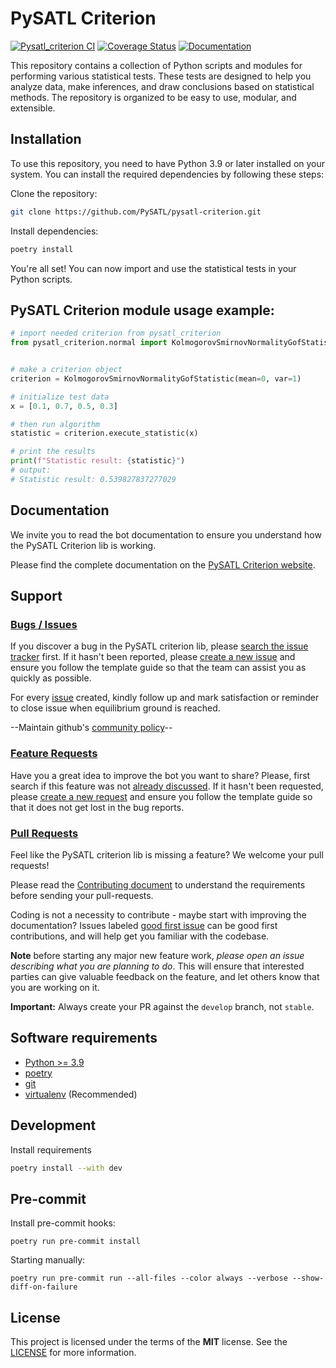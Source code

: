 # PySATL Criterion

[![Pysatl_criterion CI](https://github.com/PySATL/pysatl-criterion/workflows/PySATL%20CI/badge.svg)](https://github.com/PySATL/pysatl-criterion/actions)
[![Coverage Status](https://coveralls.io/repos/github/PySATL/pysatl-criterion/badge.svg?branch=main)](https://coveralls.io/github/PySATL/pysatl-criterion?branch=main)
[![Documentation](https://readthedocs.org/projects/pysatl-criterion/badge)](https://pysatl-criterion.readthedocs.io)

This repository contains a collection of Python scripts and modules for performing various statistical tests. These tests are designed to help you analyze data, make inferences, and draw conclusions based on statistical methods. The repository is organized to be easy to use, modular, and extensible.

## Installation
To use this repository, you need to have Python 3.9 or later installed on your system. You can install the required dependencies by following these steps:

Clone the repository:

```bash
git clone https://github.com/PySATL/pysatl-criterion.git
```

Install dependencies:

```bash
poetry install
```
You're all set! You can now import and use the statistical tests in your Python scripts.

## PySATL Criterion module usage example:

```python
# import needed criterion from pysatl_criterion
from pysatl_criterion.normal import KolmogorovSmirnovNormalityGofStatistic


# make a criterion object
criterion = KolmogorovSmirnovNormalityGofStatistic(mean=0, var=1)

# initialize test data
x = [0.1, 0.7, 0.5, 0.3]

# then run algorithm
statistic = criterion.execute_statistic(x)

# print the results
print(f"Statistic result: {statistic}")
# output:
# Statistic result: 0.539827837277029
```

## Documentation
We invite you to read the bot documentation to ensure you understand how the PySATL Criterion lib is working.

Please find the complete documentation on the [PySATL Criterion website](https://pysatl-criterion.readthedocs.io/en/latest/).

## Support
### [Bugs / Issues](https://github.com/PySATL/pysatl-criterion/issues?q=is%3Aissue)

If you discover a bug in the PySATL criterion lib, please
[search the issue tracker](https://github.com/PySATL/pysatl-criterion/issues?q=is%3Aissue)
first. If it hasn't been reported, please
[create a new issue](https://github.com/PySATL/pysatl-criterion/issues/new/choose) and
ensure you follow the template guide so that the team can assist you as
quickly as possible.

For every [issue](https://github.com/PySATL/pysatl-criterion/issues/new/choose) created, kindly follow up and mark satisfaction or reminder to close issue when equilibrium ground is reached.

--Maintain github's [community policy](https://docs.github.com/en/site-policy/github-terms/github-community-code-of-conduct)--

### [Feature Requests](https://github.com/PySATL/pysatl-criterion/labels/enhancement)

Have you a great idea to improve the bot you want to share? Please,
first search if this feature was not [already discussed](https://github.com/PySATL/pysatl-criterion/labels/enhancement).
If it hasn't been requested, please
[create a new request](https://github.com/PySATL/pysatl-criterion/issues/new/choose)
and ensure you follow the template guide so that it does not get lost
in the bug reports.

### [Pull Requests](https://github.com/PySATL/pysatl-criterion/pulls)

Feel like the PySATL criterion lib is missing a feature? We welcome your pull requests!

Please read the
[Contributing document](https://github.com/PySATL/pysatl-criterion/blob/main/CONTRIBUTING.md)
to understand the requirements before sending your pull-requests.

Coding is not a necessity to contribute - maybe start with improving the documentation?
Issues labeled [good first issue](https://github.com/PySATL/pysatl-criterion/labels/good%20first%20issue) can be good first contributions, and will help get you familiar with the codebase.

**Note** before starting any major new feature work, *please open an issue describing what you are planning to do*. This will ensure that interested parties can give valuable feedback on the feature, and let others know that you are working on it.

**Important:** Always create your PR against the `develop` branch, not `stable`.


## Software requirements
- [Python >= 3.9](http://docs.python-guide.org/en/latest/starting/installation/)
- [poetry](https://python-poetry.org/docs/)
- [git](https://git-scm.com/book/en/v2/Getting-Started-Installing-Git)
- [virtualenv](https://virtualenv.pypa.io/en/stable/installation.html) (Recommended)


## Development

Install requirements

```bash
poetry install --with dev
```

## Pre-commit

Install pre-commit hooks:

```shell
poetry run pre-commit install
```

Starting manually:

```shell
poetry run pre-commit run --all-files --color always --verbose --show-diff-on-failure
```

## License

This project is licensed under the terms of the **MIT** license. See the [LICENSE](LICENSE) for more information.
